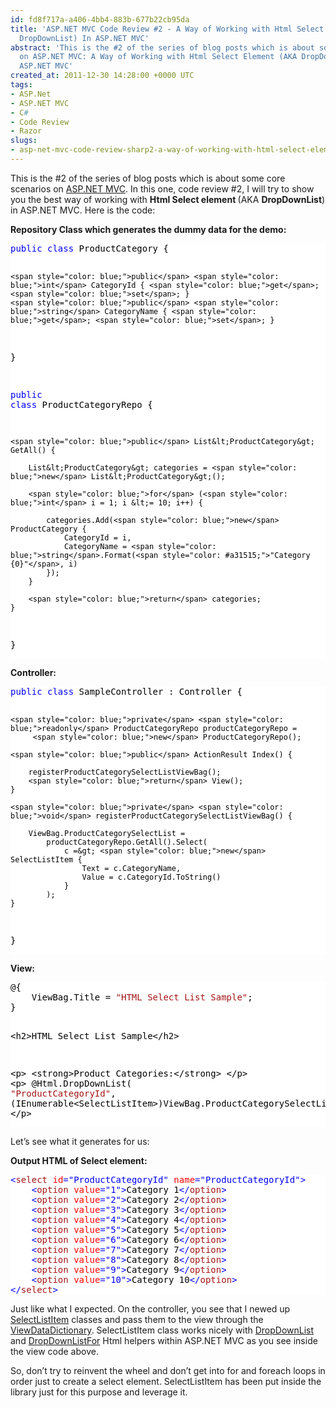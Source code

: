 ```yaml
---
id: fd8f717a-a406-4bb4-883b-677b22cb95da
title: 'ASP.NET MVC Code Review #2 - A Way of Working with Html Select Element (AKA
  DropDownList) In ASP.NET MVC'
abstract: 'This is the #2 of the series of blog posts which is about some core scenarios
  on ASP.NET MVC: A Way of Working with Html Select Element (AKA DropDownList) In
  ASP.NET MVC'
created_at: 2011-12-30 14:28:00 +0000 UTC
tags:
- ASP.Net
- ASP.NET MVC
- C#
- Code Review
- Razor
slugs:
- asp-net-mvc-code-review-sharp2-a-way-of-working-with-html-select-element-aka-dropdownlist-in-asp-net-mvc
---
```


<p>This is the #2 of the series of blog posts which is about some core scenarios on <a href="http://asp.net/mvc">ASP.NET MVC</a>. In this one, code review #2, I will try to show you the best way of working with <strong>Html Select element </strong>(AKA <strong>DropDownList</strong>) in ASP.NET MVC. Here is the code:</p>
<p><strong>Repository Class which generates the dummy data for the demo:</strong></p>
<div class="code-wrapper border-shadow-1">
<div style="background-color: white; color: black;">
<pre><span style="color: blue;">public</span> <span style="color: blue;">class</span> ProductCategory {

    <span style="color: blue;">public</span> <span style="color: blue;">int</span> CategoryId { <span style="color: blue;">get</span>; <span style="color: blue;">set</span>; }
    <span style="color: blue;">public</span> <span style="color: blue;">string</span> CategoryName { <span style="color: blue;">get</span>; <span style="color: blue;">set</span>; }
}

<span style="color: blue;">public</span> <span style="color: blue;">class</span> ProductCategoryRepo {

    <span style="color: blue;">public</span> List&lt;ProductCategory&gt; GetAll() {

        List&lt;ProductCategory&gt; categories = <span style="color: blue;">new</span> List&lt;ProductCategory&gt;();

        <span style="color: blue;">for</span> (<span style="color: blue;">int</span> i = 1; i &lt;= 10; i++) {

            categories.Add(<span style="color: blue;">new</span> ProductCategory { 
                CategoryId = i,
                CategoryName = <span style="color: blue;">string</span>.Format(<span style="color: #a31515;">"Category {0}"</span>, i)
            });
        }

        <span style="color: blue;">return</span> categories;
    }
}</pre>
</div>
</div>
<p><strong>Controller:</strong></p>
<div class="code-wrapper border-shadow-1">
<div style="background-color: white; color: black;">
<pre><span style="color: blue;">public</span> <span style="color: blue;">class</span> SampleController : Controller {

    <span style="color: blue;">private</span> <span style="color: blue;">readonly</span> ProductCategoryRepo productCategoryRepo = 
         <span style="color: blue;">new</span> ProductCategoryRepo();

    <span style="color: blue;">public</span> ActionResult Index() {

        registerProductCategorySelectListViewBag();
        <span style="color: blue;">return</span> View();
    }

    <span style="color: blue;">private</span> <span style="color: blue;">void</span> registerProductCategorySelectListViewBag() {

        ViewBag.ProductCategorySelectList = 
            productCategoryRepo.GetAll().Select(
                c =&gt; <span style="color: blue;">new</span> SelectListItem { 
                    Text = c.CategoryName,
                    Value = c.CategoryId.ToString()
                }
            );
    }
}</pre>
</div>
</div>
<p><strong>View:</strong></p>
<div class="code-wrapper border-shadow-1">
<div style="background-color: white; color: black;">
<pre>@{
    ViewBag.Title = <span style="color: #a31515;">"HTML Select List Sample"</span>;
}

&lt;h2&gt;HTML Select List Sample&lt;/h2&gt;

&lt;p&gt;
    &lt;strong&gt;Product Categories:&lt;/strong&gt;
&lt;/p&gt;
&lt;p&gt;
    @Html.DropDownList(
        <span style="color: #a31515;">"ProductCategoryId"</span>, 
        (IEnumerable&lt;SelectListItem&gt;)ViewBag.ProductCategorySelectList
    )
&lt;/p&gt;</pre>
</div>
</div>
<p>Let&rsquo;s see what it generates for us:</p>
<p><strong>Output HTML of Select element:</strong></p>
<div class="code-wrapper border-shadow-1">
<div style="background-color: white; color: black;">
<pre><span style="color: blue;">&lt;</span><span style="color: #a31515;">select</span> <span style="color: red;">id</span><span style="color: blue;">=</span><span style="color: blue;">"ProductCategoryId"</span> <span style="color: red;">name</span><span style="color: blue;">=</span><span style="color: blue;">"ProductCategoryId"</span><span style="color: blue;">&gt;</span>
    <span style="color: blue;">&lt;</span><span style="color: #a31515;">option</span> <span style="color: red;">value</span><span style="color: blue;">=</span><span style="color: blue;">"1"</span><span style="color: blue;">&gt;</span>Category 1<span style="color: blue;">&lt;/</span><span style="color: #a31515;">option</span><span style="color: blue;">&gt;</span>
    <span style="color: blue;">&lt;</span><span style="color: #a31515;">option</span> <span style="color: red;">value</span><span style="color: blue;">=</span><span style="color: blue;">"2"</span><span style="color: blue;">&gt;</span>Category 2<span style="color: blue;">&lt;/</span><span style="color: #a31515;">option</span><span style="color: blue;">&gt;</span>
    <span style="color: blue;">&lt;</span><span style="color: #a31515;">option</span> <span style="color: red;">value</span><span style="color: blue;">=</span><span style="color: blue;">"3"</span><span style="color: blue;">&gt;</span>Category 3<span style="color: blue;">&lt;/</span><span style="color: #a31515;">option</span><span style="color: blue;">&gt;</span>
    <span style="color: blue;">&lt;</span><span style="color: #a31515;">option</span> <span style="color: red;">value</span><span style="color: blue;">=</span><span style="color: blue;">"4"</span><span style="color: blue;">&gt;</span>Category 4<span style="color: blue;">&lt;/</span><span style="color: #a31515;">option</span><span style="color: blue;">&gt;</span>
    <span style="color: blue;">&lt;</span><span style="color: #a31515;">option</span> <span style="color: red;">value</span><span style="color: blue;">=</span><span style="color: blue;">"5"</span><span style="color: blue;">&gt;</span>Category 5<span style="color: blue;">&lt;/</span><span style="color: #a31515;">option</span><span style="color: blue;">&gt;</span>
    <span style="color: blue;">&lt;</span><span style="color: #a31515;">option</span> <span style="color: red;">value</span><span style="color: blue;">=</span><span style="color: blue;">"6"</span><span style="color: blue;">&gt;</span>Category 6<span style="color: blue;">&lt;/</span><span style="color: #a31515;">option</span><span style="color: blue;">&gt;</span>
    <span style="color: blue;">&lt;</span><span style="color: #a31515;">option</span> <span style="color: red;">value</span><span style="color: blue;">=</span><span style="color: blue;">"7"</span><span style="color: blue;">&gt;</span>Category 7<span style="color: blue;">&lt;/</span><span style="color: #a31515;">option</span><span style="color: blue;">&gt;</span>
    <span style="color: blue;">&lt;</span><span style="color: #a31515;">option</span> <span style="color: red;">value</span><span style="color: blue;">=</span><span style="color: blue;">"8"</span><span style="color: blue;">&gt;</span>Category 8<span style="color: blue;">&lt;/</span><span style="color: #a31515;">option</span><span style="color: blue;">&gt;</span>
    <span style="color: blue;">&lt;</span><span style="color: #a31515;">option</span> <span style="color: red;">value</span><span style="color: blue;">=</span><span style="color: blue;">"9"</span><span style="color: blue;">&gt;</span>Category 9<span style="color: blue;">&lt;/</span><span style="color: #a31515;">option</span><span style="color: blue;">&gt;</span>
    <span style="color: blue;">&lt;</span><span style="color: #a31515;">option</span> <span style="color: red;">value</span><span style="color: blue;">=</span><span style="color: blue;">"10"</span><span style="color: blue;">&gt;</span>Category 10<span style="color: blue;">&lt;/</span><span style="color: #a31515;">option</span><span style="color: blue;">&gt;</span>
<span style="color: blue;">&lt;/</span><span style="color: #a31515;">select</span><span style="color: blue;">&gt;</span></pre>
</div>
</div>
<p>Just like what I expected. On the controller, you see that I newed up <a target="_blank" href="http://msdn.microsoft.com/en-us/library/system.web.mvc.selectlistitem(v=VS.98).aspx" title="http://msdn.microsoft.com/en-us/library/system.web.mvc.selectlistitem(v=VS.98).aspx">SelectListItem</a> classes and pass them to the view through the <a target="_blank" href="http://msdn.microsoft.com/en-us/library/system.web.mvc.viewdatadictionary(v=VS.98).aspx" title="http://msdn.microsoft.com/en-us/library/system.web.mvc.viewdatadictionary(v=VS.98).aspx">ViewDataDictionary</a>. SelectListItem class works nicely with <a target="_blank" href="http://msdn.microsoft.com/en-us/library/dd492738(v=VS.98).aspx" title="http://msdn.microsoft.com/en-us/library/dd492738(v=VS.98).aspx">DropDownList</a> and <a target="_blank" href="http://msdn.microsoft.com/en-us/library/ee703462(v=VS.98).aspx" title="http://msdn.microsoft.com/en-us/library/ee703462(v=VS.98).aspx">DropDownListFor</a> Html helpers within ASP.NET MVC as you see inside the view code above.</p>
<p>So, don&rsquo;t try to reinvent the wheel and don&rsquo;t get into for and foreach loops in order just to create a select element. SelectListItem has been put inside the library just for this purpose and leverage it.</p>